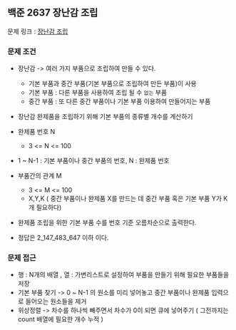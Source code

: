 ## 백준 2637 장난감 조립

문제 링크 : [장난감 조립](https://www.acmicpc.net/problem/2637)

### 문제 조건

- 장난감 -> 여러 가지 부품으로 조립하여 만들 수 있다.
  - 기본 부품과 중간 부품(기본 부품으로 조립하여 만든 부품)이 사용
  - 기본 부품 : 다른 부품을 사용하여 조립 될 수 `없는` 부품
  - 중간 부품 : 또 다른 중간 부품이나 기본 부품 이용하여 만들어지는 부품
- 장난감 완제품을 조립하기 위해 기본 부품의 종류별 개수를 계산하기

- 완제품 번호 N
  - 3 <= N <= 100
- 1 ~ N-1 : 기본 부품이나 중간 부품의 번호, N : 완제품 번호
- 부품간의 관계 M
  - 3 <= M <= 100
  - X,Y,K ( 중간 부품이나 완제품 X를 만드는 데 중간 부품 혹은 기본 부품 Y가 K개 필요하다)
- 완제품 조립을 위한 기본 부품 수를 번호 기준 오름차순으로 출력한다.
- 정답은 2_147_483_647 이하 이다.

### 문제 접근
- 행 : N개의 배열 , 열 : 가변리스트로 설정하여 부품을 만들기 위해 필요한 부품들을 저장
- 기본 부품 찾기 -> 0 ~ N-1 의 원소를 미리 넣어놓고 중간 부품이나 완제품 입력으로 들어오는 원소들을 제거
- 위상정렬 -> 차수를 하나씩 빼주면서 차수가 0이 되면 큐에 넣어주기 ( 그전까지는 count 배열에 필요한 개수 누적 )
